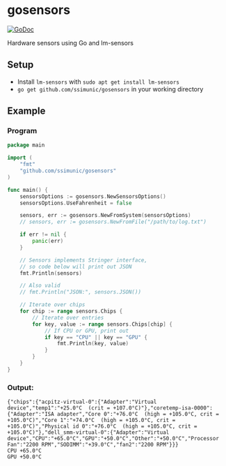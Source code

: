 # gosensors
[![GoDoc](https://godoc.org/github.com/ssimunic/gosensors?status.png)](http://godoc.org/github.com/ssimunic/gosensors)

Hardware sensors using Go and lm-sensors

## Setup
* Install `lm-sensors` with `sudo apt get install lm-sensors`
* `go get github.com/ssimunic/gosensors` in your working directory

## Example

### Program

```go
package main

import (
	"fmt"
	"github.com/ssimunic/gosensors"
)

func main() {
	sensorsOptions := gosensors.NewSensorsOptions()
	sensorsOptions.UseFahrenheit = false

	sensors, err := gosensors.NewFromSystem(sensorsOptions)
	// sensors, err := gosensors.NewFromFile("/path/to/log.txt")

	if err != nil {
		panic(err)
	}

	// Sensors implements Stringer interface,
	// so code below will print out JSON
	fmt.Println(sensors)

	// Also valid
	// fmt.Println("JSON:", sensors.JSON())

	// Iterate over chips
	for chip := range sensors.Chips {
		// Iterate over entries
		for key, value := range sensors.Chips[chip] {
			// If CPU or GPU, print out
			if key == "CPU" || key == "GPU" {
				fmt.Println(key, value)
			}
		}
	}
}
```

### Output:
```
{"chips":{"acpitz-virtual-0":{"Adapter":"Virtual device","temp1":"+25.0°C  (crit = +107.0°C)"},"coretemp-isa-0000":{"Adapter":"ISA adapter","Core 0":"+76.0°C  (high = +105.0°C, crit = +105.0°C)","Core 1":"+74.0°C  (high = +105.0°C, crit = +105.0°C)","Physical id 0":"+76.0°C  (high = +105.0°C, crit = +105.0°C)"},"dell_smm-virtual-0":{"Adapter":"Virtual device","CPU":"+65.0°C","GPU":"+50.0°C","Other":"+50.0°C","Processor Fan":"2200 RPM","SODIMM":"+39.0°C","fan2":"2200 RPM"}}}
CPU +65.0°C
GPU +50.0°C
```
